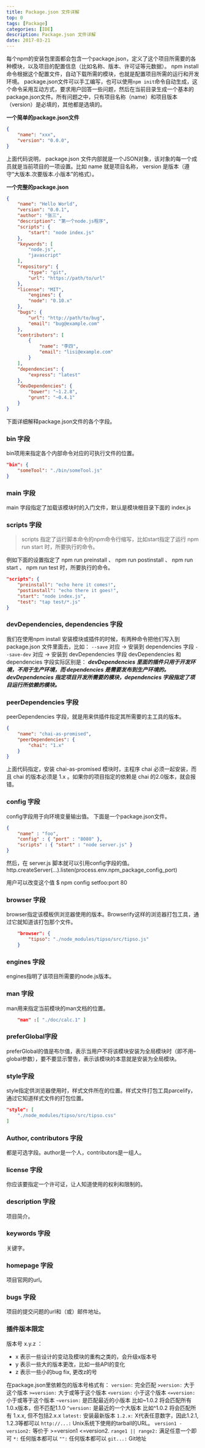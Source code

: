 ```yaml
---
title: Package.json 文件详解
top: 0
tags: [Package]
categories: [IDE]
description: Package.json 文件详解
date: 2017-03-21
---
```


每个npm的安装包里面都会包含一个package.json，定义了这个项目所需要的各种模块，以及项目的配置信息（比如名称、版本、许可证等元数据）。 npm install 命令根据这个配置文件，自动下载所需的模块，也就是配置项目所需的运行和开发环境。
package.json文件可以手工编写，也可以使用` npm init `命令自动生成，这个命令采用互动方式，要求用户回答一些问题，然后在当前目录生成一个基本的package.json文件。所有问题之中，只有项目名称（name）和项目版本（version）是必填的，其他都是选填的。

<!-- more -->

**一个简单的package.json文件**
``` json
{
    "name": "xxx",
    "version": "0.0.0",
}
```
上面代码说明， package.json 文件内部就是一个JSON对象，该对象的每一个成员就是当前项目的一项设置。比如 name 就是项目名称， version 是版本（遵守“大版本.次要版本.小版本”的格式）。

**一个完整的package.json**
``` json
{
    "name": "Hello World",
    "version": "0.0.1",
    "author": "张三",
    "description": "第一个node.js程序",
    "scripts": {
        "start": "node index.js"
    },
    "keywords": [
        "node.js",
        "javascript"
    ],
    "repository": {
        "type": "git",
        "url": "https://path/to/url"
    },
    "license": "MIT",
        "engines": {
        "node": "0.10.x"
    },
    "bugs": {
        "url": "http://path/to/bug",
        "email": "bug@example.com"
    },
    "contributors": [
        {
            "name": "李四",
            "email": "lisi@example.com"
        }
    ],
    "dependencies": {
        "express": "latest"
    },
    "devDependencies": {
        "bower": "~1.2.8",
        "grunt": "~0.4.1"
    }
}
```
下面详细解释package.json文件的各个字段。


### bin 字段

bin项用来指定各个内部命令对应的可执行文件的位置。
``` json
"bin": {
    "someTool": "./bin/someTool.js"
}
```


### main 字段
main 字段指定了加载该模块时的入门文件，默认是模块根目录下面的 index.js



### scripts 字段
> scripts 指定了运行脚本命令的npm命令行缩写，比如start指定了运行 npm run start 时，所要执行的命令。

例如下面的设置指定了 npm run preinstall 、 npm run postinstall 、 npm run start 、 npm run test 时，所要执行的命令。
``` json
"scripts": {
    "preinstall": "echo here it comes!",
    "postinstall": "echo there it goes!",
    "start": "node index.js",
    "test": "tap test/*.js"
}
```

### devDependencies, dependencies 字段

我们在使用npm install 安装模块或插件的时候，有两种命令把他们写入到 package.json 文件里面去，比如：
`--save` 对应 -> 安装到 dependencies 字段
`--save-dev` 对应 -> 安装到 devDependencies 字段
devDependencies 和 dependencies 字段实际区别是：
**_devDependencies 里面的插件只用于开发环境，不用于生产环境，而 dependencies 是需要发布到生产环境的。_**
**_devDependencies 指定项目开发所需要的模块，dependencies 字段指定了项目运行所依赖的模块。_**


### peerDependencies 字段
peerDependencies 字段，就是用来供插件指定其所需要的主工具的版本。
``` json
{
    "name": "chai-as-promised",
    "peerDependencies": {
        "chai": "1.x"
    }
}
```
上面代码指定，安装 chai-as-promised 模块时，主程序 chai 必须一起安装，而且 chai 的版本必须是 1.x 。如果你的项目指定的依赖是 chai 的2.0版本，就会报错。


### config 字段
config字段用于向环境变量输出值。
下面是一个package.json文件。
``` json
{
    "name" : "foo",
    "config" : { "port" : "8080" },
    "scripts" : { "start" : "node server.js" }
}
```
然后，在 server.js 脚本就可以引用config字段的值。
http.createServer(...).listen(process.env.npm_package_config_port)

用户可以改变这个值
$ npm config setfoo:port 80


### browser 字段
browser指定该模板供浏览器使用的版本。Browserify这样的浏览器打包工具，通过它就知道该打包那个文件。
``` json
    "browser": {
        "tipso": "./node_modules/tipso/src/tipso.js"
    }
```


### engines 字段
engines指明了该项目所需要的node.js版本。


### man 字段
man用来指定当前模块的man文档的位置。
``` json
    "man" :[ "./doc/calc.1" ]
```


### preferGlobal字段
preferGlobal的值是布尔值，表示当用户不将该模块安装为全局模块时（即不用–global参数），要不要显示警告，表示该模块的本意就是安装为全局模块。


### style字段
style指定供浏览器使用时，样式文件所在的位置。样式文件打包工具parcelify，通过它知道样式文件的打包位置。
``` json
"style": [
    "./node_modules/tipso/src/tipso.css"
]
```


### Author, contributors 字段
都是可选字段。author是一个人，contributors是一组人。


### license 字段
你应该要指定一个许可证，让人知道使用的权利和限制的。


### description 字段
项目简介。


### keywords 字段
关键字。


### homepage 字段
项目官网的url。


### bugs 字段
项目的提交问题的url和（或）邮件地址。


### 插件版本限定
版本号 x.y.z ：

- x 表示一些设计的变动及模块的重构之类的，会升级x版本号
- y 表示一些大的版本更改，比如一些API的变化
- z 表示一些小的bug fix, 更改z的号

在package.json里依赖包的版本号格式有：
`version:` 完全匹配
`>version:` 大于这个版本
`>=version:` 大于或等于这个版本
`<version:` 小于这个版本
`<=version:` 小于或等于这个版本
`~version:` 是匹配最近的小版本 比如~1.0.2 将会匹配所有 1.0.x版本，但不匹配1.1.0
`^version:` 是最近的一个大版本 比如^1.0.2 将会匹配所有 1.x.x, 但不包括2.x.x
` latest: ` 安装最新版本
`1.2.x:` X代表任意数字，因此1.2.1, 1.2.3等都可以
`http://...:` Unix系统下使用的tarball的URL。
`version1 - version2:`  等价于 >=version1 <=version2.
`range1 || range2:` 满足任意一个即可
`*:` 任何版本都可以
`"":` 任何版本都可以
`git...:` Git地址